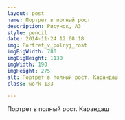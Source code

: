 ```yaml
---
layout: post
name: Портрет в полный рост
description: Рисунок, А3
style: pencil
date: 2014-11-24 12:08:18
img: Portret_v_polnyj_rost
imgBigWidth: 780
imgBigHeight: 1130
imgWidth: 190
imgHeight: 275
alt: Портрет в полный рост. Карандаш
class: work-133

---
```


Портрет в полный рост. Карандаш